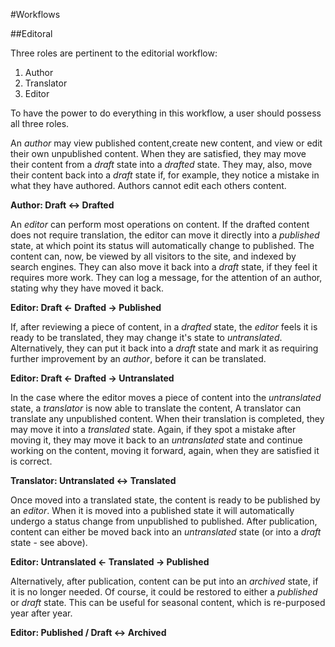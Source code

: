 #Workflows

##Editoral

Three roles are pertinent to the editorial workflow:
1. Author
2. Translator
3. Editor

To have the power to do everything in this workflow, a user should possess all three roles.

An _author_ may view published content,create new content, and view or edit their own unpublished content. When they are satisfied, they may move their content from a _draft_ state into a _drafted_ state. They may, also, move their content back into a _draft_ state if, for example, they notice a mistake in what they have authored. Authors cannot edit each others content.

**Author: Draft <-> Drafted**

An _editor_ can perform most operations on content. If the drafted content does not require translation, the editor can move it directly into a _published_ state, at which point its status will automatically change to published. The content can, now, be viewed by all visitors to the site, and indexed by search engines. They can also move it back into a _draft_ state, if they feel it requires more work. They can log a message, for the attention of an author, stating why they have moved it back.

**Editor: Draft <- Drafted -> Published**

If, after reviewing a piece of content, in a _drafted_ state, the _editor_ feels it is ready to be translated, they may change it's state to _untranslated_. Alternatively, they can put it back into a _draft_ state and mark it as requiring further improvement by an _author_, before it can be translated.

**Editor: Draft <- Drafted -> Untranslated**

In the case where the editor moves a piece of content into the _untranslated_ state, a _translator_ is now able to translate the content, A translator can translate any unpublished content. When their translation is completed, they may move it into a _translated_ state. Again, if they spot a mistake after moving it, they may move it back to an _untranslated_ state and continue working on the content, moving it forward, again, when they are satisfied it is correct.

**Translator: Untranslated <-> Translated**

Once moved into a translated state, the content is ready to be published by an _editor_. When it is moved into a published state it will automatically undergo a status change from unpublished to published. After publication, content can either be moved back into an _untranslated_ state (or into a _draft_ state - see above).

**Editor: Untranslated <- Translated -> Published**

Alternatively, after publication, content can be put into an _archived_ state, if it is no longer needed. Of course, it could be restored to either a _published_ or _draft_ state. This can be useful for seasonal content, which is re-purposed year after year.

**Editor: Published / Draft <-> Archived**

